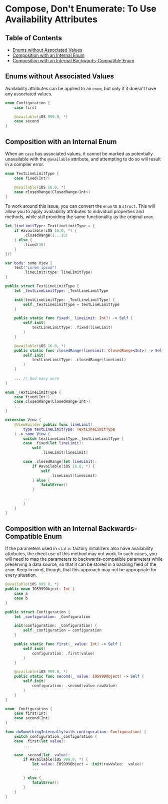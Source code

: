 # Compose, Don't Enumerate: To Use Availability Attributes

## Table of Contents

- [Enums without Associated Values](#enums-without-associated-values)
- [Composition with an Internal Enum](#composition-with-an-internal-enum)
- [Composition with an Internal Backwards-Compatible Enum](#composition-with-an-internal-backwards-compatible-enum)

## Enums without Associated Values

Availability attributes can be applied to an `enum`, but only if it doesn't have any associated values. 

```swift
enum Configuration {
    case first

    @available(iOS 999.0, *)
    case second
}
```

## Composition with an Internal Enum

When an `case` has associated values, it cannot be marked as potentially unavailable with the `@available` attribute, and attempting to do so will result in a compiler error.

```swift
enum TextLineLimitType {
    case fixed(Int?)

    @available(iOS 16.0, *)
    case closedRange(ClosedRange<Int>)
}
```

To work around this issue, you can convert the `enum` to a `struct`. This will allow you to apply availability attributes to individual properties and methods, while still providing the same functionality as the original `enum`.

```swift
let lineLimitType: TextLineLimitType = {
    if #available(iOS 16.0, *) {
        .closedRange(1...10)
    } else {
        .fixed(10)
    }
}()

var body: some View {
    Text("Lorem ipsum")
        .lineLimit(type: lineLimitType)
}

public struct TextLineLimitType {
    let _textLineLimitType: _TextLineLimitType

    init(textLineLimitType: _TextLineLimitType) {
        self._textLineLimitType = textLineLimitType
    }

    public static func fixed(_ lineLimit: Int?) -> Self {
        self.init(
            textLineLimitType: .fixed(lineLimit)
        )
    }

    @available(iOS 16.0, *)
    public static func closedRange(lineLimit: ClosedRange<Int>) -> Self {
        self.init(
            textLineLimitType: .closedRange(lineLimit)
        )
    }
    
    ... // And many more
}

enum _TextLineLimitType {
    case fixed(Int?)
    case closedRange(ClosedRange<Int>)
    ...
}

extension View {
    @ViewBuilder public func lineLimit(
        type textLineLimitType: TextLineLimitType
    ) -> some View {
        switch textLineLimitType._textLineLimitType {
        case .fixed(let lineLimit):
            self
                .lineLimit(lineLimit)

        case .closedRange(let lineLimit):
            if #available(iOS 16.0, *) {
                self
                    .lineLimit(lineLimit)
            } else {
                fatalError()
            }
            
        ...
        }
    }
}
```

## Composition with an Internal Backwards-Compatible Enum

If the parameters used in `static` factory initializers also have availability attributes, the direct use of this method may not work. In such cases, you will need to map the parameters to backwards-compatible parameters while preserving a data source, so that it can be stored in a backing field of the `enum`. Keep in mind, though, that this approach may not be appropriate for every situation.

```swift
@available(iOS 999.0, *)
public enum IOS999Object: Int {
    case a
    case b
}

public struct Configuration {
    let _configuration: _Configuration

    init(configuration: _Configuration) {
        self._configuration = configuration
    }

    public static func first(_ value: Int) -> Self {
        self.init(
            configuration: .first(value)
        )
    }

    @available(iOS 999.0, *)
    public static func second(_ value: IOS999Object) -> Self {
        self.init(
            configuration: .second(value.rawValue)
        )
    }
}

enum _Configuration {
    case first(Int)
    case second(Int)
}

func doSomethingInternally(with configuration: Configuration) {
    switch configuration._configuration {
    case .first(let value):
        ...

    case .second(let _value):
        if #available(iOS 999.0, *) {
            let value: IOS999Object = .init(rawValue: _value)!
            ...

        } else {
            fatalError()
        }
    }
}
```
